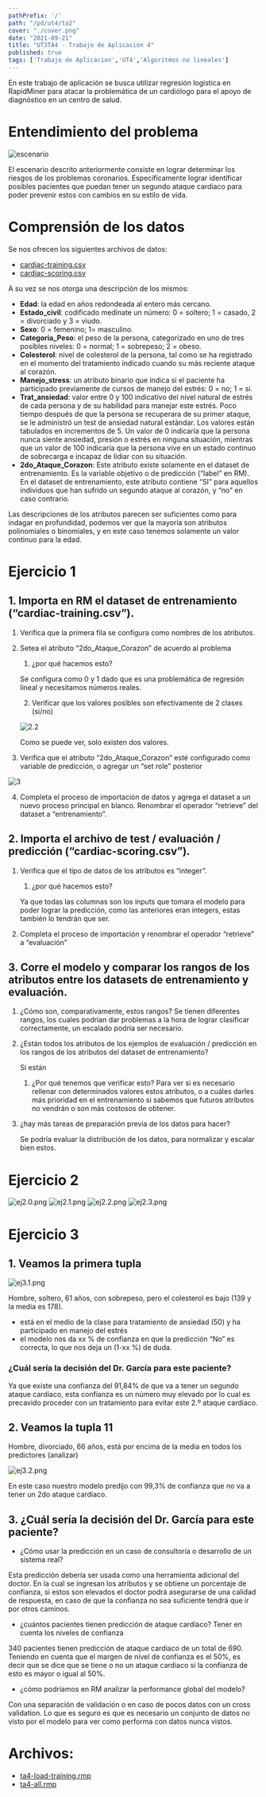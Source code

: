 ```yaml
---
pathPrefix: '/'
path: "/pd/ut4/ta2"
cover: "./cover.png"
date: "2021-09-21"
title: "UT3TA4 - Trabajo de Aplicación 4"
published: true
tags: ['Trabajo de Aplicacion','UT4','Algoritmos no lineales']
---
```


En este trabajo de aplicación se busca utilizar regresión logística en RapidMiner para atacar la problemática de un cardiólogo para el apoyo de diagnóstico en un centro de salud.

# Entendimiento del problema

![escenario](https://github.com/JuanFKurucz/ia-portfolio/blob/main/content/posts/ut/ut3/ta/ta4/cover.png)

El escenario descrito anteriormente consiste en lograr determinar los riesgos de los problemas coronarios. Específicamente lograr identificar posibles pacientes que puedan tener un segundo ataque cardiaco para poder prevenir estos con cambios en su estilo de vida.

# Comprensión de los datos

Se nos ofrecen los siguientes archivos de datos:
- [cardiac-training.csv](https://github.com/JuanFKurucz/ia-portfolio/blob/main/content/posts/ut/ut3/ta/ta4/cardiac-training.csv)
- [cardiac-scoring.csv](https://github.com/JuanFKurucz/ia-portfolio/blob/main/content/posts/ut/ut3/ta/ta4/cardiac-scoring.csv)

A su vez se nos otorga una descripción de los mismos:

- **Edad**: la edad en años redondeada al entero más cercano. 
- **Estado_civil**: codificado medinate un número: 0 = soltero; 1 = casado, 2 = divorciado y 3 = viudo.
- **Sexo**: 0 = femenino; 1= masculino.
- **Categoria_Peso**: el peso de la persona, categorizado en uno de tres posibles niveles: 0 = normal; 1 = sobrepeso; 2 = obeso.
- **Colesterol**: nivel de colesterol de la persona, tal como se ha registrado en el momento del tratamiento indicado cuando su más reciente ataque al corazón.
- **Manejo_stress**: un atributo binario que indica si el paciente ha participado previamente de cursos de manejo del estrés: 0 = no; 1 = si.
- **Trat_ansiedad**: valor entre 0 y 100 indicativo del nivel natural de estrés de cada persona y de su habilidad para manejar este estrés. Poco tiempo después de que la persona se recuperara de su primer ataque, se le administró un test de ansiedad natural estándar. Los valores están tabulados en incrementos de 5. Un valor de 0 indicaría que la persona nunca siente ansiedad, presión o estrés en ninguna situación, mientras que un valor de 100 indicaría que la persona vive en un estado continuo de sobrecarga e incapaz de lidiar con su situación.
- **2do_Ataque_Corazon**: Este atributo existe solamente en el dataset de entrenamiento. Es la variable objetivo o de predicción (“label” en RM). En el dataset de entrenamiento, este atributo contiene “SI” para aquellos individuos que han sufrido un segundo ataque al corazón, y “no” en caso contrario.

Las descripciones de los atributos parecen ser suficientes como para indagar en profundidad, podemos ver que la mayoría son atributos polinomiales o binomiales, y en este caso tenemos solamente un valor continuo para la edad.

# Ejercicio 1

## 1. Importa en RM el dataset de entrenamiento (“cardiac-training.csv”).

1. Verifica que la primera fila se configura como nombres de los atributos.
2. Setea el atributo “2do_Ataque_Corazon” de acuerdo al problema
    1. ¿por qué hacemos esto?

    Se configura como 0 y 1 dado que es una problemática de regresión lineal y necesitamos números reales.

    2. Verificar que los valores posibles son efectivamente de 2 clases (si/no)
    
    ![2.2](https://github.com/JuanFKurucz/ia-portfolio/blob/main/content/posts/ut/ut3/ta/ta4/2.2.png)

    Como se puede ver, solo existen dos valores.

3. Verifica que el atributo “2do_Ataque_Corazon” esté configurado como variable de
predicción, o agregar un “set role” posterior

![3](https://github.com/JuanFKurucz/ia-portfolio/blob/main/content/posts/ut/ut3/ta/ta4/3.png)

4. Completa el proceso de importación de datos y agrega el dataset a un nuevo proceso principal en blanco. Renombrar el operador “retrieve” del dataset a “entrenamiento”.

## 2. Importa el archivo de test / evaluación / predicción (“cardiac-scoring.csv”).
1. Verifica que el tipo de datos de los atributos es “integer”.
    1. ¿por qué hacemos esto?
    
    Ya que todas las columnas son los inputs que tomara el modelo para poder lograr la predicción, como las anteriores eran integers, estas también lo tendrán que ser.

2. Completa el proceso de importación y renombrar el operador “retrieve” a “evaluación”

## 3. Corre el modelo y comparar los rangos de los atributos entre los datasets de entrenamiento y evaluación.

1. ¿Cómo son, comparativamente, estos rangos?
Se tienen diferentes rangos, los cuales podrían dar problemas a la hora de lograr clasificar correctamente, un escalado podría ser necesario.
2. ¿Están todos los atributos de los ejemplos de evaluación / predicción en los rangos de los atributos del dataset de entrenamiento?

    Si están

    1. ¿Por qué tenemos que verificar esto?
Para ver si es necesario rellenar con determinados valores estos atributos, o a cuáles darles más prioridad en el entrenamiento si sabemos que futuros atributos no vendrán o son más costosos de obtener.

3. ¿hay más tareas de preparación previa de los datos para hacer?

    Se podría evaluar la distribución de los datos, para normalizar y escalar bien estos.

# Ejercicio 2

![ej2.0.png](https://github.com/JuanFKurucz/ia-portfolio/blob/main/content/posts/ut/ut3/ta/ta4/ej2.0.png)
![ej2.1.png](https://github.com/JuanFKurucz/ia-portfolio/blob/main/content/posts/ut/ut3/ta/ta4/ej2.1.png)
![ej2.2.png](https://github.com/JuanFKurucz/ia-portfolio/blob/main/content/posts/ut/ut3/ta/ta4/ej2.2.png)
![ej2.3.png](https://github.com/JuanFKurucz/ia-portfolio/blob/main/content/posts/ut/ut3/ta/ta4/ej2.3.png)

# Ejercicio 3

## 1. Veamos la primera tupla

![ej3.1.png](https://github.com/JuanFKurucz/ia-portfolio/blob/main/content/posts/ut/ut3/ta/ta4/ej3.1.png)

Hombre, soltero, 61 años, con sobrepeso, pero el colesterol es bajo (139 y la media es 178).
- está en el medio de la clase para tratamiento de ansiedad (50) y ha participado en manejo del estrés
- el modelo nos da xx % de confianza en que la predicción “No” es correcta, lo que nos deja un (1-xx %) de duda.

###  ¿Cuál sería la decisión del Dr. García para este paciente?

Ya que existe una confianza del 91,84% de que va a tener un segundo ataque cardiaco, esta confianza es un número muy elevado por lo cual es precavido proceder con un tratamiento para evitar este 2.º ataque cardiaco.

## 2. Veamos la tupla 11

Hombre, divorciado, 66 años, está por encima de la media en todos los predictores (analizar)

![ej3.2.png](https://github.com/JuanFKurucz/ia-portfolio/blob/main/content/posts/ut/ut3/ta/ta4/ej3.2.png)

En este caso nuestro modelo predijo con 99,3% de confianza que no va a tener un 2do ataque cardiaco.

## 3. ¿Cuál sería la decisión del Dr. García para este paciente?

- ¿Cómo usar la predicción en un caso de consultoría o desarrollo de un sistema real?

Esta predicción debería ser usada como una herramienta adicional del doctor. En la cual se ingresan los atributos y se obtiene un porcentaje de confianza, si estos son elevados el doctor podrá asegurarse de una calidad de respuesta, en caso de que la confianza no sea suficiente tendrá que ir por otros caminos.

- ¿cuántos pacientes tienen predicción de ataque cardíaco? Tener en cuenta los niveles de confianza

340 pacientes tienen predicción de ataque cardiaco de un total de 690. Teniendo en cuenta que el margen de nivel de confianza es el 50%, es decir que se dice que se tiene o no un ataque cardiaco si la confianza de esto es mayor o igual  al 50%.

- ¿cómo podríamos en RM analizar la performance global del modelo?

Con una separación de validación o en caso de pocos datos con un cross validation. Lo que es seguro es que es necesario un conjunto de datos no visto por el modelo para ver como performa con datos nunca vistos.



# Archivos:

- [ta4-load-training.rmp](https://github.com/JuanFKurucz/ia-portfolio/blob/main/content/posts/ut/ut3/ta/ta4/ta4-load-training.rmp)
- [ta4-all.rmp](https://github.com/JuanFKurucz/ia-portfolio/blob/main/content/posts/ut/ut3/ta/ta4/ta4-all.rmp)

